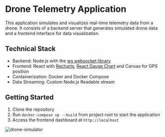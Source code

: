 # Drone Telemetry Application

This application simulates and visualizes real-time telemetry data from a drone. It consists of a backend server that generates simulated drone data and a frontend interface for data visualization.

## Technical Stack

- Backend: Node.js with the [ws websocket library](https://github.com/websockets/ws)
- Frontend: React with [Recharts](https://github.com/recharts/recharts), [React Gauge Chart](https://github.com/Martin36/react-gauge-chart) and Canvas for GPS position
- Containerization: Docker and Docker Compose
- Data Streaming: Custom Node.js Readable stream

## Getting Started

1. Clone the repository
2. Run `docker-compose up --build` from project root to start the application
3. Access the frontend dashboard at `http://localhost`
  

   
![drone-simulator](https://github.com/user-attachments/assets/307d8559-4b27-4526-92bf-8b31868271fc)
